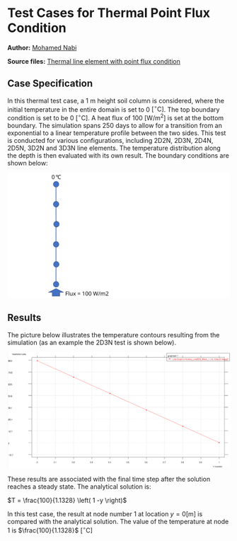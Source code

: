 # Test Cases for Thermal Point Flux Condition

**Author:** [Mohamed Nabi](https://github.com/mnabideltares)

**Source files:** [Thermal line element with point flux condition](https://github.com/KratosMultiphysics/Kratos/tree/master/applications/GeoMechanicsApplication/tests/test_thermal_element/test_thermal_heat_flux_line_element)

## Case Specification
In this thermal test case, a 1 m height soil column is considered, where the initial temperature in the entire domain is set to 0 $\mathrm{[^\circ C]}$. The top boundary condition is set to be 0 $\mathrm{[^\circ C]}$. A heat flux of 100 $\mathrm{[W/m^2]}$ is set at the bottom boundary. The simulation spans 250 days to allow for a transition from an exponential to a linear temperature profile between the two sides. This test is conducted for various configurations, including 2D2N, 2D3N, 2D4N, 2D5N, 3D2N and 3D3N line elements. The temperature distribution along the depth is then evaluated with its own result.
The boundary conditions are shown below:

<img src="../documentation_data/test_thermal_point_flux_condition.svg" alt="Visualization of the Boundary conditions" title="Visualization of the Boundary conditions" width="600">

## Results

The picture below illustrates the temperature contours resulting from the simulation (as an example the 2D3N test is shown below).

<img src="../documentation_data/test_thermal_point_flux_condition_2D3N_result.png" alt="Temperature along the depth at the last time step" title="Temperature along the depth at the last time step" width="600">

These results are associated with the final time step after the solution reaches a steady state. The analytical solution is:

$T = \frac{100}{1.1328} \left( 1 -y \right)$

In this test case, the result at node number 1 at location $y = 0 \mathrm{[m]}$ is compared with the analytical solution. The value of the temperature at node 1 is $\frac{100}{1.1328}$ $\mathrm{[^\circ C]}$